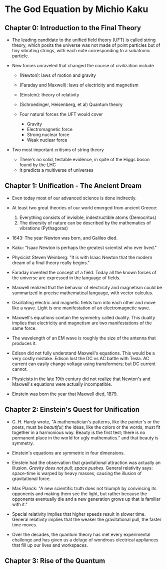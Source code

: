 # The God Equation by Michio Kaku

## Chapter 0: Introduction to the Final Theory

- The leading candidate to the unified field theory (UFT) is called
string theory, which posits the universe was not made of point particles
but of tiny vibrating strings, with each note corresponding to a
subatomic particle.

- New forces unraveled that changed the course of civilization include

  - (Newton): laws of motion and gravity
  - (Faraday and Maxwell): laws of electricity and magnetism
  - (Einstein): theory of relativity
  - (Schroedinger, Heisenberg, et al) Quantum theory

  - Four natural forces the UFT would cover

    - Gravity
    - Electromagnetic force
    - Strong nuclear force
    - Weak nuclear force

- Two most important critisms of string theory

  - There's no solid, testable evidence, in spite of the Higgs boson
  found by the LHC
  - It predicts a multiverse of universes

## Chapter 1: Unification - The Ancient Dream

- Even today most of our advanced science is done indirectly.

- At least two great theories of our world emerged from ancient Greece:

  1. Everything consists of invisible, indestructible atoms (Democritus)
  2. The diversity of nature can be described by the mathematics of
  vibrations (Pythagoras)

- 1643: The year Newton was born, and Galileo died.

- Kaku: "Isaac Newton is perhaps the greatest scientist who ever lived."

- Physicist Steven Weinberg: "It is with Isaac Newton that the modern
dream of a final theory really begins."

- Faraday invented the concept of a field. Today all the known forces of
the universe are expressed in the language of fields.

- Maxwell realized that the behavior of electricity and magnetism could be summarized in precise mathematical language, with vector calculus.

- Oscillating electric and magnetic fields turn into each other and move
like a wave. Light is one manifestation of an electromagnetic wave.

- Maxwell's equations contain the symmetry called duality. This duality
implies that electricity and magnetism are two manifestations of the
same force.

- The wavelength of an EM wave is roughly the size of the antenna that
produces it.

- Edison did not fully understand Maxwell's equations. This would be a
very costly mistake. Edison lost the DC vs AC battle with Tesla. AC
current can easily change voltage using transformers; but DC current
cannot.

- Physicists in the late 19th century did not realize that Newton's and
Maxwell's equations were actually incompatible.

- Einstein was born the year that Maxwell died, 1879.

## Chapter 2: Einstein's Quest for Unification

- G. H. Hardy wrote, "A mathematician's patterns, like the painter's or the
poets, must be *beautiful*; the ideas, like the colors or the words, must fit
together in a harmonious way. Beauty is the first test; there is no permanent
place in the world for ugly mathematics." and that beauty is symmetry.

- Einstein's equations are symmetric in four dimensions.

- Einstein had the observation that gravitational attraction was actually an
illusion. *Gravity does not pull; space pushes.* General relativity says:
space-time is warped by heavy masses, causing the illusion of gravitational
force.

- Max Planck: "A new scientific truth does not triumph by convincing its
opponents and making them see the light, but rather because the opponents
eventually die and a new generation grows up that is familiar with it."

- Special relativity implies that higher speeds result in slower time. General
relativity implies that the weaker the gravitational pull, the faster time
moves.

- Over the decades, the quantum theory has met every experimental challenge and
has given us a deluge of wondrous electrical appliances that fill up our lives
and workspaces.

## Chapter 3: Rise of the Quantum
